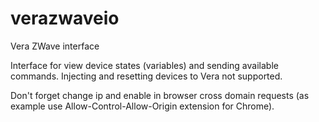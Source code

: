 verazwaveio
===========

Vera ZWave interface

Interface for view device states (variables) and sending available commands.
Injecting and resetting devices to Vera not supported. 

Don't forget change ip and enable in browser cross domain requests (as example use Allow-Control-Allow-Origin extension for Chrome).
